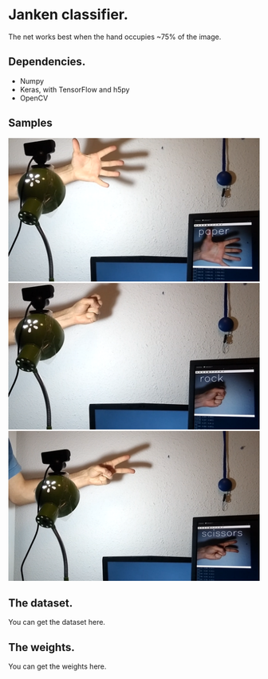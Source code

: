 # Janken classifier.

The net works best when the hand occupies ~75% of the image. 

## Dependencies.

* Numpy
* Keras, with TensorFlow and h5py
* OpenCV

## Samples
![Samples](img/pre_inference_paper.png)
![Samples](img/pre_inference_rock.png)
![Samples](img/pre_inference_sci.png)


## The dataset. 
You can get the dataset here.

## The weights. 
You can get the weights here.
 


